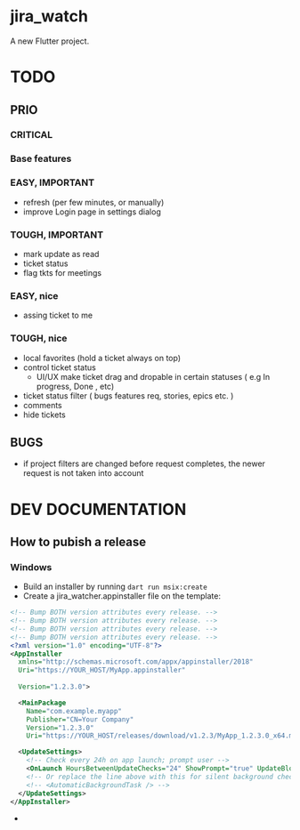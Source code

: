 # jira_watch

A new Flutter project.


# TODO 


## PRIO


### CRITICAL
### Base features

### EASY, IMPORTANT
 - refresh (per few minutes, or manually)
 - improve Login page in settings dialog

### TOUGH, IMPORTANT
 - mark update as read
 - ticket status
 - flag tkts for meetings

### EASY, nice
 - assing ticket to me

### TOUGH, nice
 - local favorites (hold a ticket always on top)
 - control ticket status
   - UI/UX make ticket drag and dropable in certain statuses ( e.g In progress, Done , etc)
 - ticket status filter ( bugs features req, stories, epics etc. )
 - comments
 - hide tickets

## BUGS
 - if project filters are changed before request completes, the newer request is not taken into account





# DEV DOCUMENTATION

## How to pubish a release 
### Windows
 - Build an installer by running `dart run msix:create`
 - Create a jira_watcher.appinstaller file on the template:
``` XML
<!-- Bump BOTH version attributes every release. -->
<!-- Bump BOTH version attributes every release. -->
<!-- Bump BOTH version attributes every release. -->
<!-- Bump BOTH version attributes every release. -->
<?xml version="1.0" encoding="UTF-8"?>
<AppInstaller
  xmlns="http://schemas.microsoft.com/appx/appinstaller/2018"
  Uri="https://YOUR_HOST/MyApp.appinstaller"
 
  Version="1.2.3.0"> 

  <MainPackage
    Name="com.example.myapp"
    Publisher="CN=Your Company"
    Version="1.2.3.0"
    Uri="https://YOUR_HOST/releases/download/v1.2.3/MyApp_1.2.3.0_x64.msix" />

  <UpdateSettings>
    <!-- Check every 24h on app launch; prompt user -->
    <OnLaunch HoursBetweenUpdateChecks="24" ShowPrompt="true" UpdateBlocksActivation="false" />
    <!-- Or replace the line above with this for silent background checks: -->
    <!-- <AutomaticBackgroundTask /> -->
  </UpdateSettings>
</AppInstaller>
```
 - 